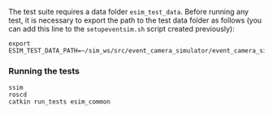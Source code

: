 The test suite requires a data folder `esim_test_data`. Before running any test, it is necessary to export the path to the test data folder as follows (you can add this line to the `setupeventsim.sh` script created previously):

    export ESIM_TEST_DATA_PATH=~/sim_ws/src/event_camera_simulator/event_camera_simulator/esim_test_data/

### Running the tests

    ssim
    roscd
    catkin run_tests esim_common
